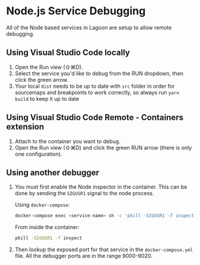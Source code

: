 # Node.js Service Debugging
All of the Node based services in Lagoon are setup to allow remote debugging.

## Using Visual Studio Code locally

1. Open the Run view (⇧⌘D).
2. Select the service you'd like to debug from the RUN dropdown, then click the
   green arrow.
3. Your local `dist` needs to be up to date with `src` folder in order for
   sourcemaps and breakpoints to work correctly, so always run `yarn build` to
   keep it up to date

## Using Visual Studio Code Remote - Containers extension

1. Attach to the container you want to debug.
2. Open the Run view (⇧⌘D) and click the green RUN arrow (there is only one
   configuration).

## Using another debugger

1. You must first enable the Node inspector in the container. This can be done
   by sending the `SIGUSR1` signal to the node process.

   Using `docker-compose`:

   ```bash
   docker-compose exec <service-name> sh -c 'pkill -SIGUSR1 -f inspect'
   ```

   From inside the container:

   ```bash
   pkill -SIGUSR1 -f inspect
   ```

2. Then lookup the exposed port for that service in the `docker-compose.yml`
   file. All the debugger ports are in the range 9000-9020.
